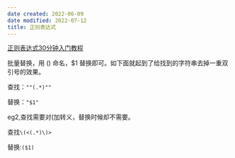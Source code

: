 ```yaml
---
date created: 2022-06-09
date modified: 2022-07-12
title: 正则表达式
---
```


[正则表达式30分钟入门教程](https://deerchao.cn/tutorials/regex/regex.htm)

批量替换，用 () 命名，$1 替换即可。如下面就起到了给找到的字符串去掉一重双引号的效果。

查找：`""(.*)""`

替换：`"$1"`

eg2,查找需要对(加转义，替换时候却不需要。

查找`\(<(.*)\)>`

替换:`($1)`
